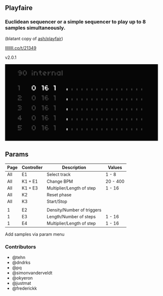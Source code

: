 Playfaire
---

### Euclidean sequencer or a simple sequencer to play up to 8 samples simultaneously.

(blatant copy of [ash/playfair](https://github.com/tehn/ash))

[llllllll.co/t/21349](http://llllllll.co/t/21349)

v2.0.1

![Screenshot of Playfaire](./.assets/playfaire_screenshot_00.png)


## Params

| Page    | Controller                    | Description                               | Values                         |
| ------- | ----------------------------- | ----------------------------------------- | ------------------------------ |
| All     | E1                            | Select track                              | 1 - 8                          |
| All     | K1 + E1                       | Change BPM                                | 20 - 400                       |
| All     | K1 + E3                       | Multiplier/Length of step                 | 1 - 16                         |
| All     | K2                            | Reset phase                               |                                |
| All     | K3                            | Start/Stop                                |                                |
|         |                               |                                           |                                |
| 1       | E2                            | Density/Number of triggers                |                                |
| 1       | E3                            | Length/Number of steps                    | 1 - 16                         |
| 1       | E4                            | Multiplier/Length of step                 | 1 - 16                         |

Add samples via param menu


### Contributors

- @tehn
- @dndrks
- @pq
- @simonvanderveldt
- @okyeron
- @justmat
- @frederickk
